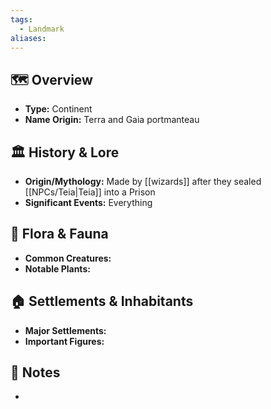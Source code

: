 ```yaml
---
tags:
  - Landmark
aliases:
---
```

## 🗺️ Overview
- **Type:** Continent
- **Name Origin:** Terra and Gaia portmanteau
## 🏛️ History & Lore
- **Origin/Mythology:** Made by [[wizards]] after they sealed [[NPCs/Teia|Teia]] into a Prison
- **Significant Events:**  Everything
## 🌿 Flora & Fauna
- **Common Creatures:** 
- **Notable Plants:** 
## 🏠 Settlements & Inhabitants
- **Major Settlements:** 
- **Important Figures:** 
## 📜 Notes
- 

